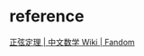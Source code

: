 

# reference
[正弦定理 | 中文数学 Wiki | Fandom](https://math.fandom.com/zh/wiki/%E6%AD%A3%E5%BC%A6%E5%AE%9A%E7%90%86)